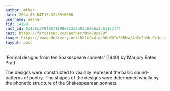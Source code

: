 ```yaml
---
author: æther
date: 2024-06-04T15:32:59+0000
username: aether
fid: 14199
cast_id: 0x428ca70f8b71198e712a2b93168e6a2c611571f4
cast: https://farcaster.xyz/aether/0x428ca70f
image: https://imagedelivery.net/BXluQx4ige9GuW0Ia56BHw/4d2e2b3b-0c3e-4593-3d91-bbf857054a00/original
layout: post
---
```


'Formal designs from ten Shakespeare sonnets' (1940)
by Marjory Bates Pratt

The designs were constructed to visually represent the basic sound-patterns of poetry. The shapes of the designs were determined wholly by the phonetic structure of the Shakespearean sonnets.

<img src='https://imagedelivery.net/BXluQx4ige9GuW0Ia56BHw/4d2e2b3b-0c3e-4593-3d91-bbf857054a00/original' alt='' referrerpolicy='no-referrer'/>
